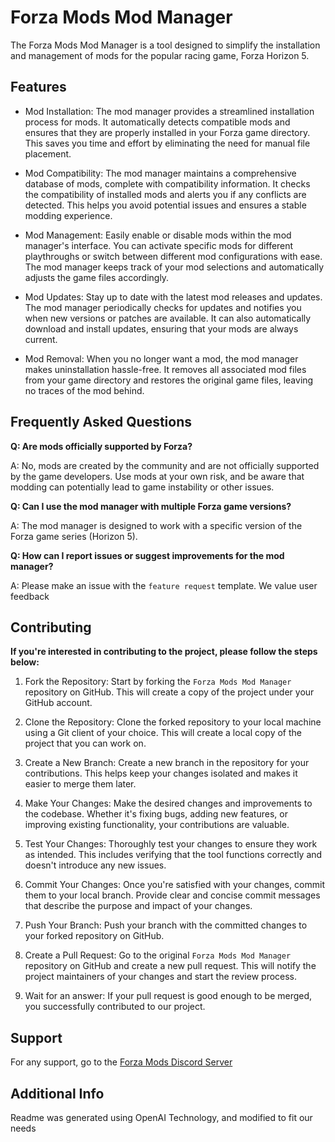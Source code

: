 # Forza Mods Mod Manager
The Forza Mods Mod Manager is a tool designed to simplify the installation and management of mods for the popular racing game, Forza Horizon 5.

## Features
- Mod Installation: The mod manager provides a streamlined installation process for mods. It automatically detects compatible mods and ensures that they are properly installed in your Forza game directory. This saves you time and effort by eliminating the need for manual file placement.

- Mod Compatibility: The mod manager maintains a comprehensive database of mods, complete with compatibility information. It checks the compatibility of installed mods and alerts you if any conflicts are detected. This helps you avoid potential issues and ensures a stable modding experience.

- Mod Management: Easily enable or disable mods within the mod manager's interface. You can activate specific mods for different playthroughs or switch between different mod configurations with ease. The mod manager keeps track of your mod selections and automatically adjusts the game files accordingly.

- Mod Updates: Stay up to date with the latest mod releases and updates. The mod manager periodically checks for updates and notifies you when new versions or patches are available. It can also automatically download and install updates, ensuring that your mods are always current.

- Mod Removal: When you no longer want a mod, the mod manager makes uninstallation hassle-free. It removes all associated mod files from your game directory and restores the original game files, leaving no traces of the mod behind.

## Frequently Asked Questions
**Q: Are mods officially supported by Forza?**

A: No, mods are created by the community and are not officially supported by the game developers. Use mods at your own risk, and be aware that modding can potentially lead to game instability or other issues.

**Q: Can I use the mod manager with multiple Forza game versions?**

A: The mod manager is designed to work with a specific version of the Forza game series (Horizon 5).

**Q: How can I report issues or suggest improvements for the mod manager?**

A: Please make an issue with the `feature request` template. We value user feedback

## Contributing

**If you're interested in contributing to the project, please follow the steps below:**

1. Fork the Repository: Start by forking the `Forza Mods Mod Manager` repository on GitHub. This will create a copy of the project under your GitHub account.

2. Clone the Repository: Clone the forked repository to your local machine using a Git client of your choice. This will create a local copy of the project that you can work on.

3. Create a New Branch: Create a new branch in the repository for your contributions. This helps keep your changes isolated and makes it easier to merge them later.

4. Make Your Changes: Make the desired changes and improvements to the codebase. Whether it's fixing bugs, adding new features, or improving existing functionality, your contributions are valuable.

5. Test Your Changes: Thoroughly test your changes to ensure they work as intended. This includes verifying that the tool functions correctly and doesn't introduce any new issues.

6. Commit Your Changes: Once you're satisfied with your changes, commit them to your local branch. Provide clear and concise commit messages that describe the purpose and impact of your changes.

7. Push Your Branch: Push your branch with the committed changes to your forked repository on GitHub.

8. Create a Pull Request: Go to the original `Forza Mods Mod Manager` repository on GitHub and create a new pull request. This will notify the project maintainers of your changes and start the review process.

9. Wait for an answer: If your pull request is good enough to be merged, you successfully contributed to our project.

## Support

For any support, go to the [Forza Mods Discord Server](https://discord.gg/forzamods)

## Additional Info

Readme was generated using OpenAI Technology, and modified to fit our needs
